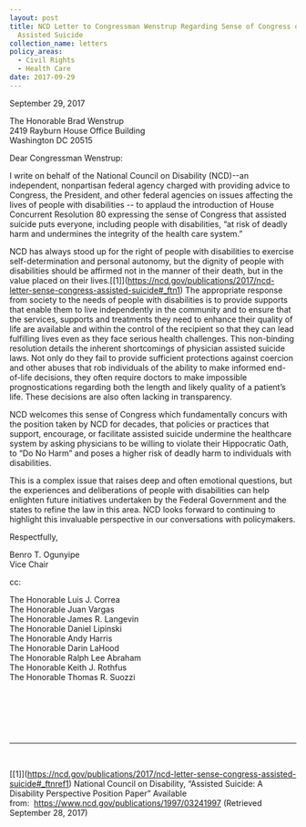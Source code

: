 ```yaml
---
layout: post
title: NCD Letter to Congressman Wenstrup Regarding Sense of Congress on
  Assisted Suicide
collection_name: letters
policy_areas:
  - Civil Rights
  - Health Care
date: 2017-09-29
---
```

September 29, 2017

The Honorable Brad Wenstrup\
2419 Rayburn House Office Building\
Washington DC 20515

Dear Congressman Wenstrup:

I write on behalf of the National Council on Disability (NCD)--an independent, nonpartisan federal agency charged with providing advice to Congress, the President, and other federal agencies on issues affecting the lives of people with disabilities -- to applaud the introduction of House Concurrent Resolution 80 expressing the sense of Congress that assisted suicide puts everyone, including people with disabilities, “at risk of deadly harm and undermines the integrity of the health care system.”

NCD has always stood up for the right of people with disabilities to exercise self-determination and personal autonomy, but the dignity of people with disabilities should be affirmed not in the manner of their death, but in the value placed on their lives.[\[1]](https://ncd.gov/publications/2017/ncd-letter-sense-congress-assisted-suicide#_ftn1) The appropriate response from society to the needs of people with disabilities is to provide supports that enable them to live independently in the community and to ensure that the services, supports and treatments they need to enhance their quality of life are available and within the control of the recipient so that they can lead fulfilling lives even as they face serious health challenges. This non-binding resolution details the inherent shortcomings of physician assisted suicide laws. Not only do they fail to provide sufficient protections against coercion and other abuses that rob individuals of the ability to make informed end-of-life decisions, they often require doctors to make impossible prognostications regarding both the length and likely quality of a patient’s life. These decisions are also often lacking in transparency.

NCD welcomes this sense of Congress which fundamentally concurs with the position taken by NCD for decades, that policies or practices that support, encourage, or facilitate assisted suicide undermine the healthcare system by asking physicians to be willing to violate their Hippocratic Oath, to “Do No Harm” and poses a higher risk of deadly harm to individuals with disabilities.

This is a complex issue that raises deep and often emotional questions, but the experiences and deliberations of people with disabilities can help enlighten future initiatives undertaken by the Federal Government and the states to refine the law in this area. NCD looks forward to continuing to highlight this invaluable perspective in our conversations with policymakers.

Respectfully,

Benro T. Ogunyipe\
Vice Chair

cc:

The Honorable Luis J. Correa\
The Honorable Juan Vargas\
The Honorable James R. Langevin\
The Honorable Daniel Lipinski\
The Honorable Andy Harris\
The Honorable Darin LaHood\
The Honorable Ralph Lee Abraham\
The Honorable Keith J. Rothfus\
The Honorable Thomas R. Suozzi

 

 

 

- - -

 

[\[1]](https://ncd.gov/publications/2017/ncd-letter-sense-congress-assisted-suicide#_ftnref1) National Council on Disability, “Assisted Suicide: A Disability Perspective Position Paper” Available from:  <https://www.ncd.gov/publications/1997/03241997> (Retrieved September 28, 2017)